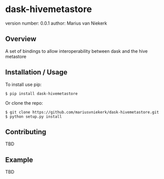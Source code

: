 dask-hivemetastore
===============================

version number: 0.0.1
author: Marius van Niekerk

Overview
--------

A set of bindings to allow interoperability between dask and the hive metastore

Installation / Usage
--------------------

To install use pip:

    $ pip install dask-hivemetastore


Or clone the repo:

    $ git clone https://github.com/mariusvniekerk/dask-hivemetastore.git
    $ python setup.py install
    
Contributing
------------

TBD

Example
-------

TBD